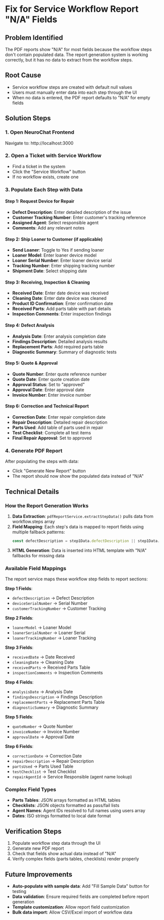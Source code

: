 # Fix for Service Workflow Report "N/A" Fields

## Problem Identified
The PDF reports show "N/A" for most fields because the workflow steps don't contain populated data. The report generation system is working correctly, but it has no data to extract from the workflow steps.

## Root Cause
- Service workflow steps are created with default null values
- Users must manually enter data into each step through the UI
- When no data is entered, the PDF report defaults to "N/A" for empty fields

## Solution Steps

### 1. Open NeuroChat Frontend
Navigate to: http://localhost:3000

### 2. Open a Ticket with Service Workflow
- Find a ticket in the system
- Click the "Service Workflow" button
- If no workflow exists, create one

### 3. Populate Each Step with Data

#### Step 1: Request Device for Repair
- **Defect Description**: Enter detailed description of the issue
- **Customer Tracking Number**: Enter customer's tracking reference
- **Assigned Agent**: Select responsible agent
- **Comments**: Add any relevant notes

#### Step 2: Ship Loaner to Customer (if applicable)
- **Send Loaner**: Toggle to Yes if sending loaner
- **Loaner Model**: Enter loaner device model
- **Loaner Serial Number**: Enter loaner device serial
- **Tracking Number**: Enter shipping tracking number
- **Shipment Date**: Select shipping date

#### Step 3: Receiving, Inspection & Cleaning
- **Received Date**: Enter date device was received
- **Cleaning Date**: Enter date device was cleaned  
- **Product ID Confirmation**: Enter confirmation date
- **Received Parts**: Add parts table with part details
- **Inspection Comments**: Enter inspection findings

#### Step 4: Defect Analysis
- **Analysis Date**: Enter analysis completion date
- **Findings Description**: Detailed analysis results
- **Replacement Parts**: Add required parts table
- **Diagnostic Summary**: Summary of diagnostic tests

#### Step 5: Quote & Approval
- **Quote Number**: Enter quote reference number
- **Quote Date**: Enter quote creation date
- **Approval Status**: Set to "approved" 
- **Approval Date**: Enter approval date
- **Invoice Number**: Enter invoice number

#### Step 6: Correction and Technical Report
- **Correction Date**: Enter repair completion date
- **Repair Description**: Detailed repair description
- **Parts Used**: Add table of parts used in repair
- **Test Checklist**: Complete all test items
- **Final Repair Approval**: Set to approved

### 4. Generate PDF Report
After populating the steps with data:
- Click "Generate New Report" button
- The report should now show the populated data instead of "N/A"

## Technical Details

### How the Report Generation Works
1. **Data Extraction**: `pdfReportService.extractStepData()` pulls data from workflow.steps array
2. **Field Mapping**: Each step's data is mapped to report fields using multiple fallback patterns:
   ```javascript
   const defectDescription = step1Data.defectDescription || step1Data.defect_description || ticket?.description || 'N/A';
   ```
3. **HTML Generation**: Data is inserted into HTML template with "N/A" fallbacks for missing data

### Available Field Mappings
The report service maps these workflow step fields to report sections:

**Step 1 Fields**:
- `defectDescription` → Defect Description
- `deviceSerialNumber` → Serial Number  
- `customerTrackingNumber` → Customer Tracking

**Step 2 Fields**:
- `loanerModel` → Loaner Model
- `loanerSerialNumber` → Loaner Serial
- `loanerTrackingNumber` → Loaner Tracking

**Step 3 Fields**:
- `receivedDate` → Date Received
- `cleaningDate` → Cleaning Date
- `receivedParts` → Received Parts Table
- `inspectionComments` → Inspection Comments

**Step 4 Fields**:
- `analysisDate` → Analysis Date
- `findingsDescription` → Findings Description
- `replacementParts` → Replacement Parts Table
- `diagnosticSummary` → Diagnostic Summary

**Step 5 Fields**:
- `quoteNumber` → Quote Number
- `invoiceNumber` → Invoice Number
- `approvalDate` → Approval Date

**Step 6 Fields**:
- `correctionDate` → Correction Date
- `repairDescription` → Repair Description
- `partsUsed` → Parts Used Table
- `testChecklist` → Test Checklist
- `repairAgentId` → Service Responsible (agent name lookup)

### Complex Field Types
- **Parts Tables**: JSON arrays formatted as HTML tables
- **Checklists**: JSON objects formatted as pass/fail lists  
- **Agent Names**: Agent IDs resolved to full names using users array
- **Dates**: ISO strings formatted to local date format

## Verification Steps
1. Populate workflow step data through the UI
2. Generate new PDF report
3. Check that fields show actual data instead of "N/A"
4. Verify complex fields (parts tables, checklists) render properly

## Future Improvements
- **Auto-populate with sample data**: Add "Fill Sample Data" button for testing
- **Data validation**: Ensure required fields are completed before report generation
- **Template customization**: Allow report field customization
- **Bulk data import**: Allow CSV/Excel import of workflow data 